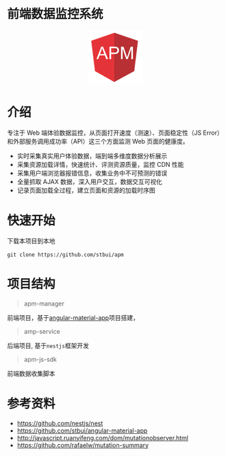 # 前端数据监控系统

<p align="center">
  <a href="./" target="blank"><img src="apm-admin-front-angular/src/assets/logo.png" alt="apm Logo" /></a>
</p>

# 介绍

专注于 Web 端体验数据监控，从页面打开速度（测速）、页面稳定性（JS Error）和外部服务调用成功率（API）这三个方面监测 Web 页面的健康度。

- 实时采集真实用户体验数据，端到端多维度数据分析展示
- 采集资源加载详情，快速统计、评测资源质量，监控 CDN 性能
- 采集用户端浏览器报错信息，收集业务中不可预测的错误
- 全量抓取 AJAX 数据，深入用户交互，数据交互可视化
- 记录页面加载全过程，建立页面和资源的加载时序图

# 快速开始

下载本项目到本地

```
git clone https://github.com/stbui/apm
```

# 项目结构

> apm-manager

前端项目，基于[angular-material-app](https://github.com/stbui/angular-material-app)项目搭建，

> amp-service

后端项目, 基于`nestjs`框架开发

> apm-js-sdk

前端数据收集脚本

# 参考资料

- https://github.com/nestjs/nest
- https://github.com/stbui/angular-material-app
- http://javascript.ruanyifeng.com/dom/mutationobserver.html
- https://github.com/rafaelw/mutation-summary
